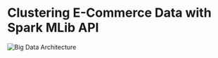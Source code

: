 # Clustering E-Commerce Data with Spark MLib API
![Big Data Architecture](https://user-images.githubusercontent.com/55095414/116854054-45360b00-ac21-11eb-8dd1-3c30c8c701c2.png)
